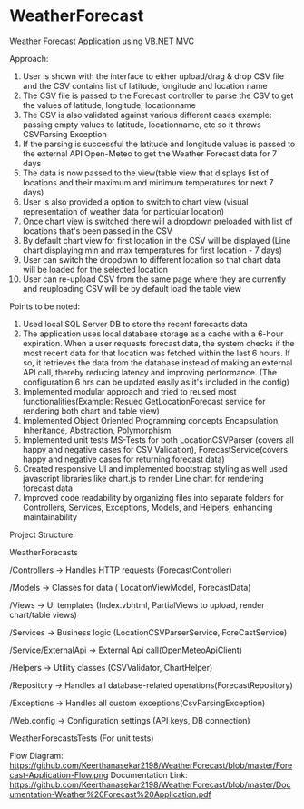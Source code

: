 # WeatherForecast

Weather Forecast Application using VB.NET MVC

Approach:

1. User is shown with the interface to either upload/drag & drop CSV file and the CSV contains list of latitude, longitude and location name
2. The CSV file is passed to the Forecast controller to parse the CSV to get the values of latitude, longitude, locationname
3. The CSV is also validated against various different cases example: passing empty values to latitude, locationname, etc so it throws CSVParsing Exception
4. If the parsing is successful the latitude and longitude values is passed to the external API Open-Meteo to get the Weather Forecast data for 7 days
5. The data is now passed to the view(table view that displays list of locations and their maximum and minimum temperatures for next 7 days)
6. User is also provided a option to switch to chart view (visual representation of weather data for particular location)
7. Once chart view is switched there will a dropdown preloaded with list of locations that's been passed in the CSV
8. By default chart view for first location in the CSV will be displayed (Line chart displaying min and max temperatures for first location - 7 days)
9. User can switch the dropdown to different location so that chart data will be loaded for the selected location
10. User can re-upload CSV from the same page where they are currently and reuploading CSV will be by default load the table view

Points to be noted:
1. Used local SQL Server DB to store the recent forecasts data
2. The application uses local database storage as a cache with a 6-hour expiration. When a user requests forecast data, the system checks if the most recent data for that location was fetched within the last 6 hours. If so, it retrieves the data from the database instead of making an external API call, thereby reducing latency and improving performance. (The configuration 6 hrs can be updated easily as it's included in the config)
3. Implemented modular approach and tried to reused most functionalities(Example: Resued GetLocationForecast service for rendering both chart and table view)
4. Implemented Object Oriented Programming concepts Encapsulation, Inheritance, Abstraction, Polymorphism
5. Implemented unit tests MS-Tests for both LocationCSVParser (covers all happy and negative cases for CSV Validation), ForecastService(covers happy and negative cases for returning forecast data)
6. Created responsive UI and implemented bootstrap styling as well used javascript libraries like chart.js to render Line chart for rendering forecast data
7. Improved code readability by organizing files into separate folders for Controllers, Services, Exceptions, Models, and Helpers, enhancing maintainability


Project Structure:

WeatherForecasts

/Controllers          →  Handles HTTP requests (ForecastController)

/Models               →  Classes for data ( LocationViewModel, ForecastData)

/Views                →  UI templates (Index.vbhtml, PartialViews to upload, render chart/table views)

/Services             →  Business logic (LocationCSVParserService, ForeCastService)

/Service/ExternalApi  → External Api call(OpenMeteoApiClient)

/Helpers              →  Utility classes (CSVValidator, ChartHelper)

/Repository           →  Handles all database-related operations(ForecastRepository)

/Exceptions           →  Handles all custom exceptions(CsvParsingException)

/Web.config           →  Configuration settings (API keys, DB connection)

WeatherForecastsTests (For unit tests)

Flow Diagram: https://github.com/Keerthanasekar2198/WeatherForecast/blob/master/Forecast-Application-Flow.png
Documentation Link: https://github.com/Keerthanasekar2198/WeatherForecast/blob/master/Documentation-Weather%20Forecast%20Application.pdf
